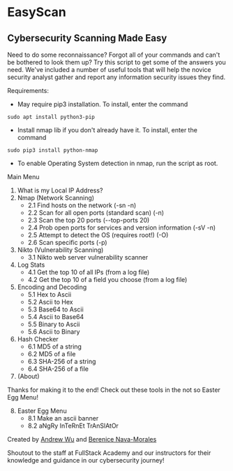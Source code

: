 # EasyScan

## Cybersecurity Scanning Made Easy

Need to do some reconnaissance? Forgot all of your commands and can't be bothered to look them up? Try this script to get some of the answers you need. We've included a number of useful tools that will help the novice security analyst gather and report any information security issues they find.

Requirements:

- May require pip3 installation. To install, enter the command
```
sudo apt install python3-pip
```

- Install nmap lib if you don't already have it. To install, enter the command
```
sudo pip3 install python-nmap
```

- To enable Operating System detection in nmap, run the script as root.


Main Menu
1. What is my Local IP Address?
2. Nmap (Network Scanning)
    * 2.1 Find hosts on the network (-sn -n)
    * 2.2 Scan for all open ports (standard scan) (-n)
    * 2.3 Scan the top 20 ports (--top-ports 20)
    * 2.4 Prob open ports for services and version information (-sV -n)
    * 2.5 Attempt to detect the OS (requires root!) (-O)
    * 2.6 Scan specific ports (-p)
3. Nikto (Vulnerability Scanning)
    * 3.1 Nikto web server vulnerability scanner
4. Log Stats
    * 4.1 Get the top 10 of all IPs (from a log file)
    * 4.2 Get the top 10 of a field you choose (from a log file)
5. Encoding and Decoding
    * 5.1 Hex to Ascii
    * 5.2 Ascii to Hex
    * 5.3 Base64 to Ascii
    * 5.4 Ascii to Base64
    * 5.5 Binary to Ascii
    * 5.6 Ascii to Binary
6. Hash Checker
    * 6.1 MD5 of a string
    * 6.2 MD5 of a file
    * 6.3 SHA-256 of a string
    * 6.4 SHA-256 of a file
7. (About)

Thanks for making it to the end! Check out these tools in the not so Easter Egg Menu!

8.  Easter Egg Menu
    * 8.1 Make an ascii banner
    * 8.2 aNgRy InTeRnEt TrAnSlAtOr

Created by [Andrew Wu](https://github.com/andrewbwu) and [Berenice Nava-Morales](https://github.com/ynreb) 

Shoutout to the staff at FullStack Academy and our instructors for their knowledge and guidance in our cybersecurity journey!
